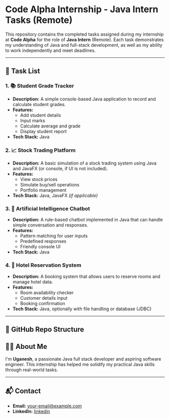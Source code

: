 # Code Alpha Internship - Java Intern Tasks (Remote)

This repository contains the completed tasks assigned during my internship at **Code Alpha** for the role of **Java Intern** (Remote). Each task demonstrates my understanding of Java and full-stack development, as well as my ability to work independently and meet deadlines.

---

## 🔖 Task List

### 1. 📚 Student Grade Tracker
- **Description:** A simple console-based Java application to record and calculate student grades.
- **Features:**  
  - Add student details  
  - Input marks  
  - Calculate average and grade  
  - Display student report  
- **Tech Stack:** Java

### 2. 📈 Stock Trading Platform
- **Description:** A basic simulation of a stock trading system using Java and JavaFX (or console, if UI is not included).
- **Features:**  
  - View stock prices  
  - Simulate buy/sell operations  
  - Portfolio management  
- **Tech Stack:** Java, JavaFX *(if applicable)*

### 3. 🤖 Artificial Intelligence Chatbot
- **Description:** A rule-based chatbot implemented in Java that can handle simple conversation and responses.
- **Features:**  
  - Pattern matching for user inputs  
  - Predefined responses  
  - Friendly console UI  
- **Tech Stack:** Java

### 4. 🏨 Hotel Reservation System
- **Description:** A booking system that allows users to reserve rooms and manage hotel data.
- **Features:**  
  - Room availability checker  
  - Customer details input  
  - Booking confirmation  
- **Tech Stack:** Java, optionally with file handling or database (JDBC)

---

## 🔗 GitHub Repo Structure

## 🙋‍♂️ About Me

I'm **Uganesh**, a passionate Java full stack developer and aspiring software engineer. This internship has helped me solidify my practical Java skills through real-world tasks.

---

## 📬 Contact

- **Email:** your-email@example.com  
- **LinkedIn:** [linkedin](https://www.linkedin.com/in/uganesh-developer/)

